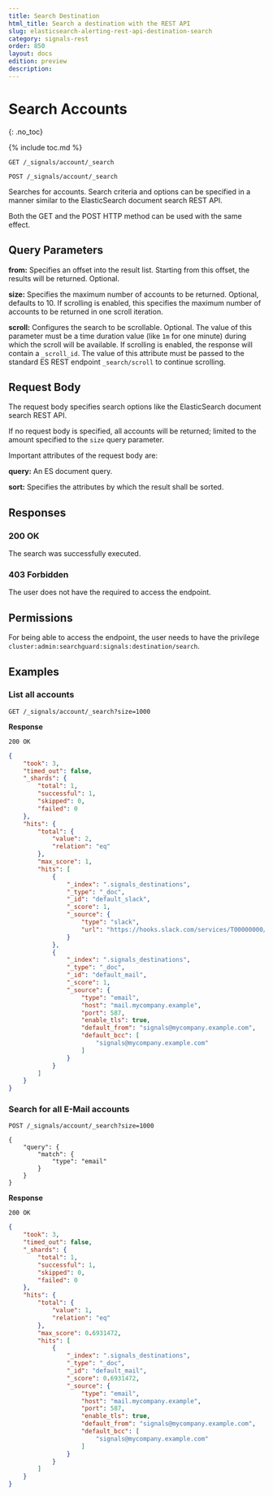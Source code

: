 ```yaml
---
title: Search Destination
html_title: Search a destination with the REST API
slug: elasticsearch-alerting-rest-api-destination-search
category: signals-rest
order: 850
layout: docs
edition: preview
description: 
---
```


<!--- Copyright 2019 floragunn GmbH -->

# Search Accounts
{: .no_toc}

{% include toc.md %}


```
GET /_signals/account/_search
```

```
POST /_signals/account/_search
```

Searches for accounts. Search criteria and options can be specified in a manner similar to the ElasticSearch document search REST API.

Both the GET and the POST HTTP method can be used with the same effect.

## Query Parameters

**from:** Specifies an offset into the result list. Starting from this offset, the results will be returned. Optional.

**size:** Specifies the maximum number of accounts to be returned. Optional, defaults to 10. If scrolling is enabled, this specifies the maximum number of accounts to be returned in one scroll iteration. 

**scroll:** Configures the search to be scrollable. Optional. The value of this parameter must be a time duration value (like `1m` for one minute) during which the scroll will be available. If scrolling is enabled, the response will contain a `_scroll_id`. The value of this attribute must be passed to the standard ES REST endpoint `_search/scroll` to continue scrolling.



## Request Body

The request body specifies search options like the ElasticSearch document search REST API.

If no request body is specified, all accounts will be returned; limited to the amount specified to the `size` query parameter.

Important attributes of the request body are:

**query:** An ES document query.

**sort:** Specifies the attributes by which the result shall be sorted. 	


## Responses

### 200 OK

The search was successfully executed.

### 403 Forbidden

The user does not have the required to access the endpoint.

## Permissions

For being able to access the endpoint, the user needs to have the privilege `cluster:admin:searchguard:signals:destination/search`.


## Examples

### List all accounts

```
GET /_signals/account/_search?size=1000
```

**Response**

```
200 OK
```

```json
{
    "took": 3,
    "timed_out": false,
    "_shards": {
        "total": 1,
        "successful": 1,
        "skipped": 0,
        "failed": 0
    },
    "hits": {
        "total": {
            "value": 2,
            "relation": "eq"
        },
        "max_score": 1,
        "hits": [
            {
                "_index": ".signals_destinations",
                "_type": "_doc",
                "_id": "default_slack",
                "_score": 1,
                "_source": {
                    "type": "slack",
                    "url": "https://hooks.slack.com/services/T00000000/B00000000/XXXXXXXXXXXXXXXXXXXXXXXX"
                }
            },
            {
                "_index": ".signals_destinations",
                "_type": "_doc",
                "_id": "default_mail",
                "_score": 1,
                "_source": {
                    "type": "email",
                    "host": "mail.mycompany.example",
                    "port": 587,
                    "enable_tls": true,
                    "default_from": "signals@mycompany.example.com",
                    "default_bcc": [
                        "signals@mycompany.example.com"
                    ]
                }
            }
        ]
    }
}
```

### Search for all E-Mail accounts

```
POST /_signals/account/_search?size=1000
```

```
{
    "query": {
        "match": {
            "type": "email"
        }
    }
}
```

**Response**

```
200 OK
```

```json
{
    "took": 3,
    "timed_out": false,
    "_shards": {
        "total": 1,
        "successful": 1,
        "skipped": 0,
        "failed": 0
    },
    "hits": {
        "total": {
            "value": 1,
            "relation": "eq"
        },
        "max_score": 0.6931472,
        "hits": [
            {
                "_index": ".signals_destinations",
                "_type": "_doc",
                "_id": "default_mail",
                "_score": 0.6931472,
                "_source": {
                    "type": "email",
                    "host": "mail.mycompany.example",
                    "port": 587,
                    "enable_tls": true,
                    "default_from": "signals@mycompany.example.com",
                    "default_bcc": [
                        "signals@mycompany.example.com"
                    ]
                }
            }
        ]
    }
}
```
